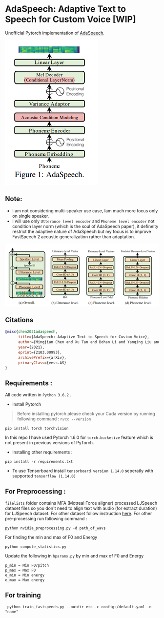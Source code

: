 # AdaSpeech: Adaptive Text to Speech for Custom Voice [WIP]
Unofficial Pytorch implementation of [AdaSpeech](https://arxiv.org/pdf/2103.00993.pdf).


![](./assets/adaspeech.png)

## Note:
* I am not considering multi-speaker use case, Iam much more focus only on single speaker.
* I will use only `Utterance level encoder` and `Phoneme level encoder` not condition layer norm (which is the soul of AdaSpeech paper), it definelty restrict the adaptive nature of AdaSpeech but my focus is to improve FastSpeech 2 acoustic generalization rather than adaptation.

![](./assets/acoustic_embed.png)

## Citations
```bibtex
@misc{chen2021adaspeech,
      title={AdaSpeech: Adaptive Text to Speech for Custom Voice}, 
      author={Mingjian Chen and Xu Tan and Bohan Li and Yanqing Liu and Tao Qin and Sheng Zhao and Tie-Yan Liu},
      year={2021},
      eprint={2103.00993},
      archivePrefix={arXiv},
      primaryClass={eess.AS}
}
```

## Requirements :
All code written in `Python 3.6.2` .
* Install Pytorch
> Before installing pytorch please check your Cuda version by running following command : 
`nvcc --version`
```
pip install torch torchvision
```
In this repo I have used Pytorch 1.6.0 for `torch.bucketize` feature which is not present in previous versions of PyTorch.


* Installing other requirements :
```
pip install -r requirements.txt
```

* To use Tensorboard install `tensorboard version 1.14.0` seperatly with supported `tensorflow (1.14.0)`



## For Preprocessing :

`filelists` folder contains MFA (Motreal Force aligner) processed LJSpeech dataset files so you don't need to align text with audio (for extract duration) for LJSpeech dataset.
For other dataset follow instruction [here](https://github.com/ivanvovk/DurIAN#6-how-to-align-your-own-data). For other pre-processing run following command :
```
python nvidia_preprocessing.py -d path_of_wavs
```
For finding the min and max of F0 and Energy
```buildoutcfg
python compute_statistics.py
```
Update the following in `hparams.py` by min and max of F0 and Energy
```
p_min = Min F0/pitch
p_max = Max F0
e_min = Min energy
e_max = Max energy
```

## For training
```
 python train_fastspeech.py --outdir etc -c configs/default.yaml -n "name"
```

